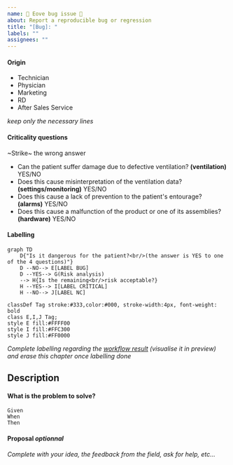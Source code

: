```yaml
---
name: 🐛 Eove bug issue 🐛
about: Report a reproducible bug or regression
title: "[Bug]: "
labels: ""
assignees: ""
---
```


#### Origin
  
- Technician
- Physician
- Marketing
- RD
- After Sales Service

_keep only the necessary lines_

#### Criticality questions

~Strike~ the wrong answer

- Can the patient suffer damage due to defective ventilation? **(ventilation)** YES/NO
- Does this cause misinterpretation of the ventilation data? **(settings/monitoring)** YES/NO
- Does this cause a lack of prevention to the patient's entourage? **(alarms)** YES/NO
- Does this cause a malfunction of the product or one of its assemblies? **(hardware)** YES/NO

#### Labelling

```mermaid
graph TD
    D{"Is it dangerous for the patient?<br/>(the answer is YES to one of the 4 questions)"}
    D --NO--> E[LABEL BUG]
    D --YES--> G(Risk analysis)
    --> H{Is the remaining<br/>risk acceptable?}
    H --YES--> I[LABEL CRITICAL]
    H --NO--> J[LABEL NC]

classDef Tag stroke:#333,color:#000, stroke-width:4px, font-weight: bold
class E,I,J Tag;
style E fill:#FFFF00
style I fill:#FFC300
style J fill:#FF0000
```

_Complete labelling regarding the [workflow result](https://github.com/eove/.github/) (visualise it in preview) and erase this chapter once labelling done_

## Description

#### What is the problem to solve?

```
Given
When
Then
```

#### Proposal _optionnal_

_Complete with your idea, the feedback from the field, ask for help, etc..._
